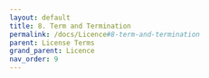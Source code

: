 ```yaml
---
layout: default
title: 8. Term and Termination
permalink: /docs/Licence#8-term-and-termination
parent: License Terms
grand_parent: Licence
nav_order: 9
---
```

